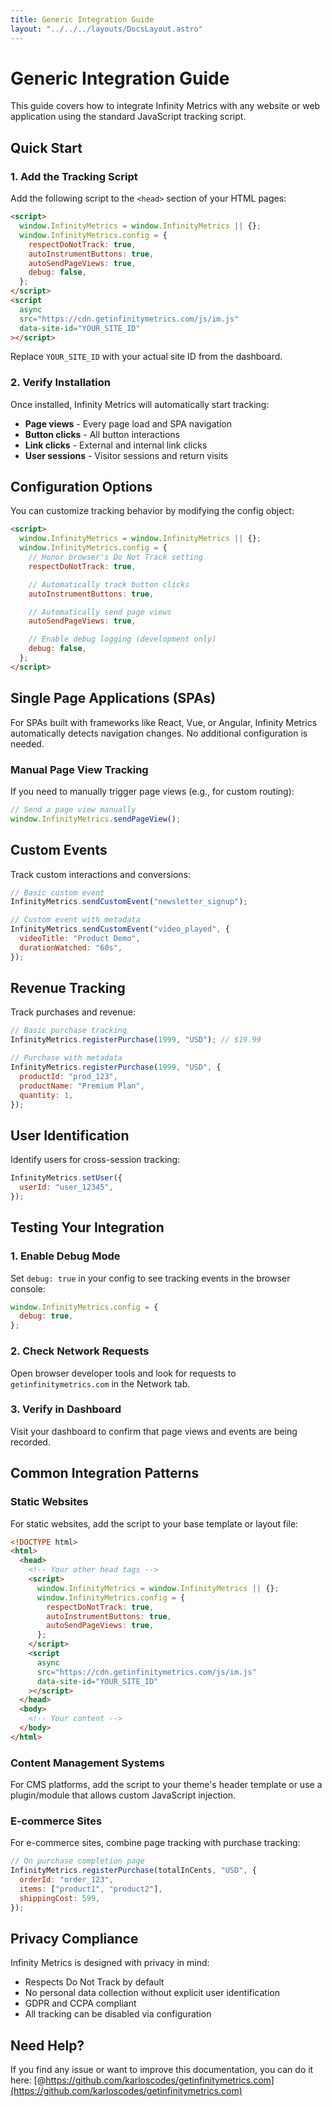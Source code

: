 ```yaml
---
title: Generic Integration Guide
layout: "../../../layouts/DocsLayout.astro"
---
```


# Generic Integration Guide

This guide covers how to integrate Infinity Metrics with any website or web application using the standard JavaScript tracking script.

## Quick Start

### 1. Add the Tracking Script

Add the following script to the `<head>` section of your HTML pages:

```html
<script>
  window.InfinityMetrics = window.InfinityMetrics || {};
  window.InfinityMetrics.config = {
    respectDoNotTrack: true,
    autoInstrumentButtons: true,
    autoSendPageViews: true,
    debug: false,
  };
</script>
<script
  async
  src="https://cdn.getinfinitymetrics.com/js/im.js"
  data-site-id="YOUR_SITE_ID"
></script>
```

Replace `YOUR_SITE_ID` with your actual site ID from the dashboard.

### 2. Verify Installation

Once installed, Infinity Metrics will automatically start tracking:

- **Page views** - Every page load and SPA navigation
- **Button clicks** - All button interactions
- **Link clicks** - External and internal link clicks
- **User sessions** - Visitor sessions and return visits

## Configuration Options

You can customize tracking behavior by modifying the config object:

```html
<script>
  window.InfinityMetrics = window.InfinityMetrics || {};
  window.InfinityMetrics.config = {
    // Honor browser's Do Not Track setting
    respectDoNotTrack: true,

    // Automatically track button clicks
    autoInstrumentButtons: true,

    // Automatically send page views
    autoSendPageViews: true,

    // Enable debug logging (development only)
    debug: false,
  };
</script>
```

## Single Page Applications (SPAs)

For SPAs built with frameworks like React, Vue, or Angular, Infinity Metrics automatically detects navigation changes. No additional configuration is needed.

### Manual Page View Tracking

If you need to manually trigger page views (e.g., for custom routing):

```javascript
// Send a page view manually
window.InfinityMetrics.sendPageView();
```

## Custom Events

Track custom interactions and conversions:

```javascript
// Basic custom event
InfinityMetrics.sendCustomEvent("newsletter_signup");

// Custom event with metadata
InfinityMetrics.sendCustomEvent("video_played", {
  videoTitle: "Product Demo",
  durationWatched: "60s",
});
```

## Revenue Tracking

Track purchases and revenue:

```javascript
// Basic purchase tracking
InfinityMetrics.registerPurchase(1999, "USD"); // $19.99

// Purchase with metadata
InfinityMetrics.registerPurchase(1999, "USD", {
  productId: "prod_123",
  productName: "Premium Plan",
  quantity: 1,
});
```

## User Identification

Identify users for cross-session tracking:

```javascript
InfinityMetrics.setUser({
  userId: "user_12345",
});
```

## Testing Your Integration

### 1. Enable Debug Mode

Set `debug: true` in your config to see tracking events in the browser console:

```javascript
window.InfinityMetrics.config = {
  debug: true,
};
```

### 2. Check Network Requests

Open browser developer tools and look for requests to `getinfinitymetrics.com` in the Network tab.

### 3. Verify in Dashboard

Visit your dashboard to confirm that page views and events are being recorded.

## Common Integration Patterns

### Static Websites

For static websites, add the script to your base template or layout file:

```html
<!DOCTYPE html>
<html>
  <head>
    <!-- Your other head tags -->
    <script>
      window.InfinityMetrics = window.InfinityMetrics || {};
      window.InfinityMetrics.config = {
        respectDoNotTrack: true,
        autoInstrumentButtons: true,
        autoSendPageViews: true,
      };
    </script>
    <script
      async
      src="https://cdn.getinfinitymetrics.com/js/im.js"
      data-site-id="YOUR_SITE_ID"
    ></script>
  </head>
  <body>
    <!-- Your content -->
  </body>
</html>
```

### Content Management Systems

For CMS platforms, add the script to your theme's header template or use a plugin/module that allows custom JavaScript injection.

### E-commerce Sites

For e-commerce sites, combine page tracking with purchase tracking:

```javascript
// On purchase completion page
InfinityMetrics.registerPurchase(totalInCents, "USD", {
  orderId: "order_123",
  items: ["product1", "product2"],
  shippingCost: 599,
});
```

## Privacy Compliance

Infinity Metrics is designed with privacy in mind:

- Respects Do Not Track by default
- No personal data collection without explicit user identification
- GDPR and CCPA compliant
- All tracking can be disabled via configuration

## Need Help?

If you find any issue or want to improve this documentation, you can do it here: [@https://github.com/karloscodes/getinfinitymetrics.com](https://github.com/karloscodes/getinfinitymetrics.com)
